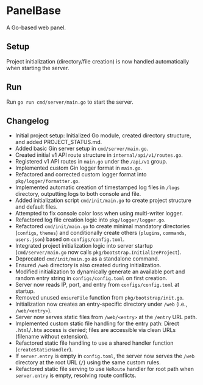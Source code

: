# PanelBase

A Go-based web panel.

## Setup

Project initialization (directory/file creation) is now handled automatically when starting the server.

## Run

Run `go run cmd/server/main.go` to start the server.

## Changelog

- Initial project setup: Initialized Go module, created directory structure, and added PROJECT_STATUS.md.
- Added basic Gin server setup in `cmd/server/main.go`.
- Created initial v1 API route structure in `internal/api/v1/routes.go`.
- Registered v1 API routes in `main.go` under the `/api/v1` group.
- Implemented custom Gin logger format in `main.go`.
- Refactored and corrected custom logger format into `pkg/logger/formatter.go`.
- Implemented automatic creation of timestamped log files in `/logs` directory, outputting logs to both console and file.
- Added initialization script `cmd/init/main.go` to create project structure and default files.
- Attempted to fix console color loss when using multi-writer logger.
- Refactored log file creation logic into `pkg/logger/logger.go`.
- Refactored `cmd/init/main.go` to create minimal mandatory directories (`configs`, `themes`) and conditionally create others (`plugins`, `commands`, `users.json`) based on `configs/config.toml`.
- Integrated project initialization logic into server startup (`cmd/server/main.go` now calls `pkg/bootstrap.InitializeProject`).
- Deprecated `cmd/init/main.go` as a standalone command.
- Ensured `/web` directory is also created during initialization.
- Modified initialization to dynamically generate an available port and random entry string in `configs/config.toml` on first creation.
- Server now reads IP, port, and entry from `configs/config.toml` at startup.
- Removed unused `ensureFile` function from `pkg/bootstrap/init.go`.
- Initialization now creates an entry-specific directory under `/web` (i.e., `/web/<entry>`).
- Server now serves static files from `/web/<entry>` at the `/entry` URL path.
- Implemented custom static file handling for the entry path: Direct `.html`/`.htm` access is denied; files are accessible via clean URLs (filename without extension).
- Refactored static file handling to use a shared handler function (`createStaticHandler`).
- If `server.entry` is empty in `config.toml`, the server now serves the `/web` directory at the root URL (`/`) using the same custom rules.
- Refactored static file serving to use `NoRoute` handler for root path when `server.entry` is empty, resolving route conflicts.
